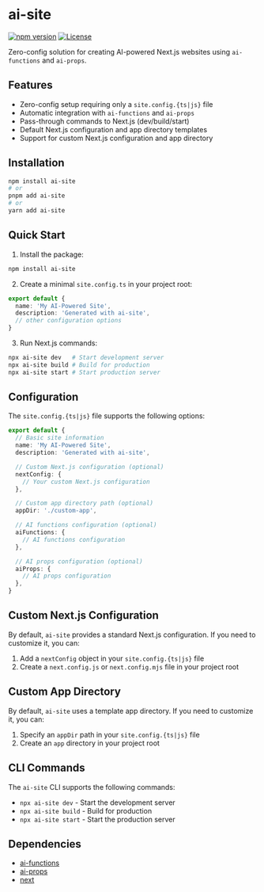 # ai-site

[![npm version](https://img.shields.io/npm/v/ai-site.svg)](https://www.npmjs.com/package/ai-site)
[![License](https://img.shields.io/npm/l/ai-site.svg)](https://github.com/drivly/primitives.org.ai/blob/main/packages/ai-site/LICENSE)

Zero-config solution for creating AI-powered Next.js websites using `ai-functions` and `ai-props`.

## Features

- Zero-config setup requiring only a `site.config.{ts|js}` file
- Automatic integration with `ai-functions` and `ai-props`
- Pass-through commands to Next.js (dev/build/start)
- Default Next.js configuration and app directory templates
- Support for custom Next.js configuration and app directory

## Installation

```bash
npm install ai-site
# or
pnpm add ai-site
# or
yarn add ai-site
```

## Quick Start

1. Install the package:

```bash
npm install ai-site
```

2. Create a minimal `site.config.ts` in your project root:

```typescript
export default {
  name: 'My AI-Powered Site',
  description: 'Generated with ai-site',
  // other configuration options
}
```

3. Run Next.js commands:

```bash
npx ai-site dev   # Start development server
npx ai-site build # Build for production
npx ai-site start # Start production server
```

## Configuration

The `site.config.{ts|js}` file supports the following options:

```typescript
export default {
  // Basic site information
  name: 'My AI-Powered Site',
  description: 'Generated with ai-site',

  // Custom Next.js configuration (optional)
  nextConfig: {
    // Your custom Next.js configuration
  },

  // Custom app directory path (optional)
  appDir: './custom-app',

  // AI functions configuration (optional)
  aiFunctions: {
    // AI functions configuration
  },

  // AI props configuration (optional)
  aiProps: {
    // AI props configuration
  },
}
```

## Custom Next.js Configuration

By default, `ai-site` provides a standard Next.js configuration. If you need to customize it, you can:

1. Add a `nextConfig` object in your `site.config.{ts|js}` file
2. Create a `next.config.js` or `next.config.mjs` file in your project root

## Custom App Directory

By default, `ai-site` uses a template app directory. If you need to customize it, you can:

1. Specify an `appDir` path in your `site.config.{ts|js}` file
2. Create an `app` directory in your project root

## CLI Commands

The `ai-site` CLI supports the following commands:

- `npx ai-site dev` - Start the development server
- `npx ai-site build` - Build for production
- `npx ai-site start` - Start the production server

## Dependencies

- [ai-functions](https://www.npmjs.com/package/ai-functions)
- [ai-props](https://www.npmjs.com/package/ai-props)
- [next](https://www.npmjs.com/package/next)
